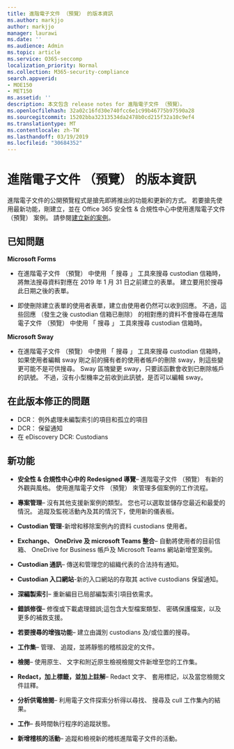 ```yaml
---
title: 進階電子文件 （預覽） 的版本資訊
ms.author: markjjo
author: markjjo
manager: laurawi
ms.date: ''
ms.audience: Admin
ms.topic: article
ms.service: O365-seccomp
localization_priority: Normal
ms.collection: M365-security-compliance
search.appverid:
- MOE150
- MET150
ms.assetid: ''
description: 本文包含 release notes for 進階電子文件 （預覽）。
ms.openlocfilehash: 32a02c16fd30e740fcc6e1c99b46775b97590a28
ms.sourcegitcommit: 15202bba32313534da2478b0cd215f32a10c9ef4
ms.translationtype: MT
ms.contentlocale: zh-TW
ms.lasthandoff: 03/19/2019
ms.locfileid: "30684352"
---
```

# <a name="release-notes-for-advanced-ediscovery-preview"></a>進階電子文件 （預覽） 的版本資訊

進階電子文件的公開預覽程式是搶先即將推出的功能和更新的方式。 若要搶先使用最新功能，剛建立，並在 Office 365 安全性 & 合規性中心中使用進階電子文件 （預覽） 案例。 請參閱[建立新的案例](create-new-ediscovery-case.md)。

## <a name="known-issues"></a>已知問題

**Microsoft Forms**

- 在進階電子文件 （預覽） 中使用 「 搜尋 」 工具來搜尋 custodian 信箱時，將無法搜尋資料對應在 2019 年 1 月 31 日之前建立的表單。 建立要用於搜尋此日期之後的表單。

- 即使刪除建立表單的使用者表單，建立由使用者仍然可以收到回應。 不過，這些回應 （發生之後 custodian 信箱已刪除） 的相對應的資料不會搜尋在進階電子文件 （預覽） 中使用 「 搜尋 」 工具來搜尋 custodian 信箱時。
 
**Microsoft Sway**

- 在進階電子文件 （預覽） 中使用 「 搜尋 」 工具來搜尋 custodian 信箱時，如果使用者編輯 sway 剛之前的擁有者的使用者帳戶的刪除 sway，則這些變更可能不是可供搜尋。 Sway 區塊變更 sway，只要該函數會收到已刪除帳戶的訊號。 不過，沒有小型機率之前收到此訊號，是否可以編輯 sway。

## <a name="issues-fixed-in-this-release"></a>在此版本修正的問題

- DCR： 例外處理未編製索引的項目和孤立的項目
- DCR： 保留通知
- 在 eDiscovery DCR: Custodians

## <a name="whats-new"></a>新功能

- **安全性 & 合規性中心中的 Redesigned 導覽**– 進階電子文件 （預覽） 有新的外觀與風格。 使用進階電子文件 （預覽） 來管理多個案例的工作流程。

- **專案管理**– 沒有其他支援新案例的類型。 您也可以選取並儲存您最近和最愛的情況。 追蹤及監視活動內及其的情況下，使用新的儀表板。

- **Custodian 管理**-新增和移除案例內的資料 custodians 使用者。

- **Exchange、 OneDrive 及 microsoft Teams 整合**– 自動將使用者的目前信箱、 OneDrive for Business 帳戶及 Microsoft Teams 網站新增至案例。 

- **Custodian 通訊**– 傳送和管理您的組織代表的合法持有通知。

- **Custodian 入口網站**-新的入口網站的存取其 active custodians 保留通知。

- **深編製索引**– 重新編目已局部編製索引項目依需求。

- **錯誤修復**– 修復或下載處理錯誤;這包含大型檔案類型、 密碼保護檔案，以及更多的補救支援。 

- **若要搜尋的增強功能**– 建立由識別 custodians 及/或位置的搜尋。

- **工作集**– 管理、 追蹤，並將靜態的稽核設定的文件。

- **檢閱**– 使用原生、 文字和附近原生檢視檢閱文件新增至您的工作集。

- **Redact，加上標籤，並加上註解**– Redact 文字、 套用標記，以及當您檢閱文件註釋。
  
- **分析供電檢閱**– 利用電子文件探索分析得以尋找、 搜尋及 cull 工作集內的結果。

- **工作**– 長時間執行程序的追蹤狀態。

- **新增稽核的活動**– 追蹤和檢視新的稽核進階電子文件的活動。
